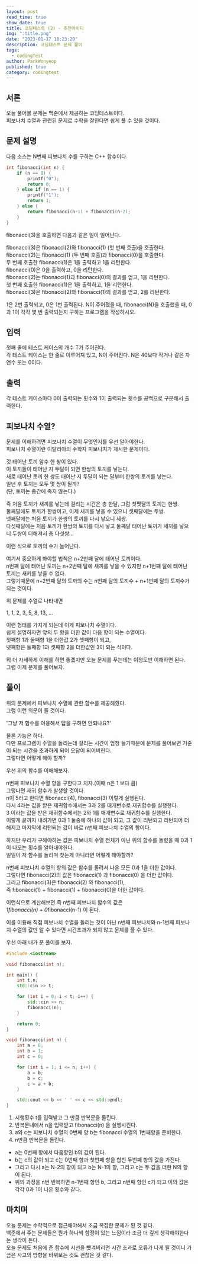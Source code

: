 ```yaml
---
layout: post
read_time: true
show_date: true
title: 코딩테스트 (2) - 추천아이디
img: ":title.png"
date: "2023-01-17 18:23:20"
description: 코딩테스트 문제 풀이
tags:
  - codingTest
author: ParkWonyeop
published: true
category: codingtest
---
```

## 서론

오늘 풀어볼 문제는 백준에서 제공하는 코딩테스트이다.  
피보나치 수열과 관련된 문제로 수학을 잘한다면 쉽게 풀 수 있을 것이다.  

## 문제 설명

다음 소스는 N번째 피보나치 수를 구하는 C++ 함수이다.  

```c++
int fibonacci(int n) {
    if (n == 0) {
        printf("0");
        return 0;
    } else if (n == 1) {
        printf("1");
        return 1;
    } else {
        return fibonacci(n‐1) + fibonacci(n‐2);
    }
}
```

fibonacci(3)을 호출하면 다음과 같은 일이 일어난다.  

fibonacci(3)은 fibonacci(2)와 fibonacci(1) (첫 번째 호출)을 호출한다.  
fibonacci(2)는 fibonacci(1) (두 번째 호출)과 fibonacci(0)을 호출한다.  
두 번째 호출한 fibonacci(1)은 1을 출력하고 1을 리턴한다.  
fibonacci(0)은 0을 출력하고, 0을 리턴한다.  
fibonacci(2)는 fibonacci(1)과 fibonacci(0)의 결과를 얻고, 1을 리턴한다.  
첫 번째 호출한 fibonacci(1)은 1을 출력하고, 1을 리턴한다.  
fibonacci(3)은 fibonacci(2)와 fibonacci(1)의 결과를 얻고, 2를 리턴한다.  

1은 2번 출력되고, 0은 1번 출력된다. N이 주어졌을 때, fibonacci(N)을 호출했을 때, 0과 1이 각각 몇 번 출력되는지 구하는 프로그램을 작성하시오.  

## 입력

첫째 줄에 테스트 케이스의 개수 T가 주어진다.  
각 테스트 케이스는 한 줄로 이루어져 있고, N이 주어진다. N은 40보다 작거나 같은 자연수 또는 0이다.  

## 출력

각 테스트 케이스마다 0이 출력되는 횟수와 1이 출력되는 횟수를 공백으로 구분해서 출력한다.  

## 피보나치 수열?

문제를 이해하려면 피보나치 수열이 무엇인지를 우선 알아야한다.  
피보나치 수열이란 이탈리아의 수학자 피보나치가 제시한 문제이다.  

갓 태어난 토끼 암수 한 쌍이 있다.  
이 토끼들이 태어난 지 두달이 되면 한쌍의 토끼를 낳는다.  
새로 태어난 토끼 한 쌍도 태어난 지 두달이 되는 달부터 한쌍의 토끼를 낳는다.  
일년 후 토끼는 모두 몇 쌍이 될까?  
(단, 토끼는 중간에 죽지 않는다.)  

즉 처음 토끼가 새끼를 낳는데 걸리는 시간은 총 한달, 그럼 첫쨋달의 토끼는 한쌍.  
둘째달에도 토끼가 한쌍이고, 이제 새끼를 낳을 수 있으니 셋째달에는 두쌍.  
넷째달에는 처음 토끼가 한쌍의 토끼를 다시 낳으니 세쌍.  
다섯째달에는 처음 토끼가 한쌍의 토끼를 다시 낳고 둘째달 태어난 토끼가 새끼를 낳으니 두쌍이 더해져서 총 다섯쌍...

이런 식으로 토끼의 수가 늘어난다.  

여기서 중요하게 봐야할 법칙은 n+2번째 달에 태어난 토끼이다.  
n번째 달에 태어난 토끼는 n+2번째 달에 새끼를 낳을 수 있지만 n+1번째 달에 태어난 토끼는 새키를 낳을 수 없다.  
그렇기때문에 n+2번째 달의 토끼의 수는 n번째 달의 토끼수 + n+1번째 달의 토끼수가 되는 것이다.  

위 문제를 수열로 나타내면

1, 1, 2, 3, 5, 8, 13, ...  

이런 형태를 가지게 되는데 이게 피보나치 수열이다.  
쉽게 설명하자면 앞의 두 항을 더한 값이 다음 항이 되는 수열이다.  
첫째항 1과 둘째항 1을 더한값 2가 셋째항이 되고,  
넷째항은 둘째항 1과 셋째항 2을 더한값인 3이 되는 식이다.  

뭐 더 자세하게 이해를 하면 좋겠지만 오늘 문제를 푸는데는 이정도만 이해하면 된다.  
그럼 이제 문제를 풀어보자.  

## 풀이

위의 문제에서 피보나치 수열에 관한 함수를 제공해줬다.  
그럼 이런 의문이 들 것이다.  

'그냥 저 함수를 이용해서 답을 구하면 안되나요?'  

물론 가능은 하다.  
다만 프로그램이 수열을 돌리는데 걸리는 시간이 엄청 들기때문에 문제를 풀어보면 기준이 되는 시간을 초과하게 되어 오답이 되어버린다.  
그렇다면 어떻게 해야 할까?  

우선 위의 함수를 이해해보자.  

n번째 피보나치 수열 항을 구한다고 치자.(이때 n은 1 보다 큼)  
그렇다면 재귀 함수가 발생할 것이다.  
n이 5라고 한다면 fibonacci(4), fibonacci(3) 이렇게 실행된다.  
다시 4라는 값을 받은 재귀함수에서는 3과 2를 매개변수로 재귀함수를 실행한다.  
3 이라는 값을 받은 재귀함수에서는 2와 1를 매개변수로 재귀함수를 실행한다.  
이렇게 끝까지 내려가면 0과 1 둘중에 하나의 값이 되고, 그 값이 리턴되고 리턴되어 더해지고 마지막에 리턴되는 값이 바로 n번째 피보나치 수열의 항이다.  

하지만 우리가 구해야하는 값은 피보나치 수열 전체가 아닌 위의 함수를 돌렸을 때 0과 1이 나오는 횟수를 알아내야한다.  
일일이 저 함수를 돌리며 찾는게 아니라면 어떻게 해야할까?  

n번째 피보나치 수열의 항의 값은 함수를 돌려서 나온 모든 0과 1을 더한 값이다.  
그렇다면 fibonacci(2)의 값은 fibonacci(1) 과 fibonacci(0) 을 더한 값이다.  
그리고 fibonacci(3)은 fibonacci(2) 와 fibonacci(1),  
즉 fibonacci(1) + fibonacci(1) + fibonacci(0)을 더한 값이다.  

이런식으로 계산해보면 즉 n번째 피보나치 함수의 값은  
1*fibonacci(n) + 0*fibonacci(n-1) 이 된다.  

이를 이용해 직접 피보나치 수열을 돌리는 것이 아닌 n번째 피보나치와 n-1번째 피보나치 수열의 값만 알 수 있다면 시간초과가 되지 않고 문제를 풀 수 있다.  

우선 아래 내가 푼 풀이를 보자.  

```c++
#include <iostream>

void fibonacci(int n);

int main() {
	int t,n;
	std::cin >> t;

	for (int i = 0; i < t; i++) {
		std::cin >> n;
		fibonacci(n);
	}

	return 0;
}

void fibonacci(int n) {
	int a = 0;
	int b = 1;
	int c = 0;

	for (int i = 1; i <= n; i++) {
		a = b;
		b = c;
		c = a + b;
	}

	std::cout << b << ' ' << c << std::endl;
}
```

1. 시행횟수 t를 입력받고 그 만큼 반복문을 돌린다.  
2. 반복문내에서 n을 입력받고 fibonacci(n) 을 실행시킨다.  
3. a와 c는 피보나치 수열의 0번째 항 b는 fibonacci 수열의 1번째항을 준비한다.  
4. n만큼 반복문을 돌린다.  
- a는 0번째 항에서 다음항인 b의 값이 된다.  
- b는 c의 값이 되고 c는 0번째 항과 첫번째 항을 합친 두번째 항의 값을 가진다.  
- 그리고 다시 a는 N-2의 항이 되고 b는 N-1의 항, 그리고 c는 두 값을 더한 N의 항이 된다.
- 위의 과정을 n번 반복하면 n-1번째 항인 b, 그리고 n번째 항인 c가 되고 이의 값은 각각 0과 1이 나온 횟수와 같다.  

## 마치며

오늘 문제는 수학적으로 접근해야해서 조금 복잡한 문제가 된 것 같다.  
백준에서 주는 문제들은 뭔가 하나씩 함정이 있는 느낌이라 조금 더 깊게 생각해야한다는 생각이 든다.  
오늘 문제도 처음에 준 함수에 시선을 뺏겨버리면 시간 초과로 오류가 나게 될 것이니 가끔은 사고의 방향을 바꿔보는 것도 괜찮은 것 같다.  
